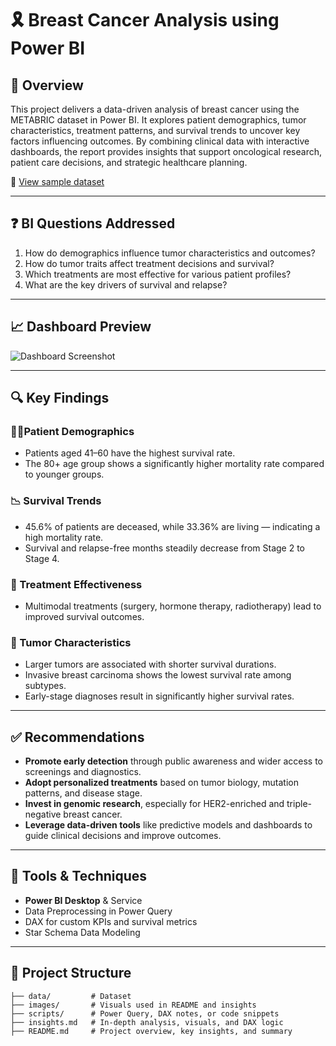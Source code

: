 # 🎗️ Breast Cancer Analysis using Power BI

## 📌 Overview
This project delivers a data-driven analysis of breast cancer using the METABRIC dataset in Power BI. It explores patient demographics, tumor characteristics, treatment patterns, and survival trends to uncover key factors influencing outcomes. By combining clinical data with interactive dashboards, the report provides insights that support oncological research, patient care decisions, and strategic healthcare planning.

🔗 [View sample dataset](./data/Breast-Cancer-METABRIC.csv)

---

## ❓ BI Questions Addressed
1. How do demographics influence tumor characteristics and outcomes?
2. How do tumor traits affect treatment decisions and survival?
3. Which treatments are most effective for various patient profiles?
4. What are the key drivers of survival and relapse?

---

## 📈 Dashboard Preview

![Dashboard Screenshot](./images/Dashboard-Preview.png.png)

---

## 🔍 Key Findings

### 🧍‍♀️Patient Demographics
- Patients aged 41–60 have the highest survival rate.
- The 80+ age group shows a significantly higher mortality rate compared to younger groups.

### 📉 Survival Trends
- 45.6% of patients are deceased, while 33.36% are living — indicating a high mortality rate.
- Survival and relapse-free months steadily decrease from Stage 2 to Stage 4.

### 💊 Treatment Effectiveness
- Multimodal treatments (surgery, hormone therapy, radiotherapy) lead to improved survival outcomes.

### 🔬 Tumor Characteristics
- Larger tumors are associated with shorter survival durations.
- Invasive breast carcinoma shows the lowest survival rate among subtypes.
- Early-stage diagnoses result in significantly higher survival rates.

---

## ✅ Recommendations

- **Promote early detection** through public awareness and wider access to screenings and diagnostics.  
- **Adopt personalized treatments** based on tumor biology, mutation patterns, and disease stage.  
- **Invest in genomic research**, especially for HER2-enriched and triple-negative breast cancer.  
- **Leverage data-driven tools** like predictive models and dashboards to guide clinical decisions and improve outcomes.

---

## 🧠 Tools & Techniques

- **Power BI Desktop** & Service
- Data Preprocessing in Power Query
- DAX for custom KPIs and survival metrics
- Star Schema Data Modeling

---

## 📁 Project Structure
```
├── data/         # Dataset
├── images/       # Visuals used in README and insights
├── scripts/      # Power Query, DAX notes, or code snippets
├── insights.md   # In-depth analysis, visuals, and DAX logic
├── README.md     # Project overview, key insights, and summary

```
